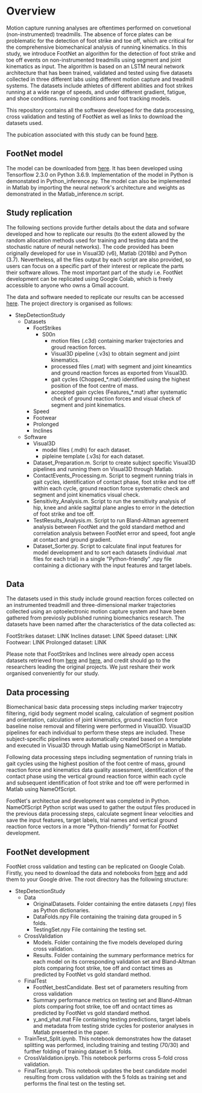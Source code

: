 # Overview

Motion capture running analyses are oftentimes performed on convetional (non-instrumented) treadmills. The absence of force plates can be problematic for the detection of foot strike and toe off, which are critical for the comprehensive biomechanical analysis of running kinematics. In this study, we introduce FootNet an algorithm for the detection of foot strike and toe off events on non-instrumented treadmills using segment and joint kinematics as input. The algorithm is based on an LSTM neural network architecture that has been trained, validated and tested using five datasets collected in three different labs using different motion capture and treadmill systems. The datasets include athletes of different abilities and foot strikes running at a wide range of speeds, and under different gradient, fatigue, and shoe conditions. running conditions and foot tracking models.

This repository contains all the software developed for the data processing, cross validation and testing of FootNet as well as links to download the datasets used.

The pubication associated with this study can be found [here](link2pub).

## FootNet model

The model can be downloaded from [here](link). It has been developed using Tensorflow 2.3.0 on Python 3.6.9. Implementation of the model in Python is demonstated in Python_inference.py. The model can also be implemented in Matlab by importing the neural network's architecture and weights as demonstrated in the Matlab_inference.m script. 

## Study replication

The following sections provide further details about the data and sofware developed and how to replicate  our results (to the extent allowed by the random allocation methods used for training and testing data and the stochastic nature of neural networks). The code provided has been originally developed for use in Visual3D (v6), Matlab (2018b) and Python (3.7). Nevertheless, all the files output by each script are also provided, so users can focus on a specific part of their interest or replicate the parts their software allows. The most important part of the study i.e. FootNet development can be replicated using Google Colab, which is freely accessible to anyone who owns a Gmail account.

The data and software needed to replicate our results can be accessed [here](link2datasoftwareetc). The project directory is organised as follows:

  - StepDetectionStudy
    - Datasets
      - FootStrikes
        - S00n
          - motion files (.c3d) containing marker trajectories and groud reaction forces.
          - Visual3D pipeline (.v3s) to obtain segment and joint kinematics.
          - processed files (.mat) with segment and joint kineamtics and ground reaction forces as exported from Visual3D.
          - gait cycles (Chopped_\*.mat) identified using the highest position of the foot centre of mass.
          - accepted gain cycles (Features_\*.mat) after systematic check of ground reaction forces and visual check of segment and joint kinematics.
      - Speed
      - Footwear
      - Prolonged
      - Inclines
    - Software
      - Visual3D
        - model files (.mdh) for each dataset.
        - pipleine template (.v3s) for each dataset.
      - Dataset_Preparation.m. Script to create subject specific Visual3D pipelines and running them on Visual3D through Matlab. 
      - ContactEvents_Processing.m. Script to segment running trials in gait cycles, identification of contact phase, foot strike and toe off within each cycle, ground reaction force systematic check and segment and joint kinematics visual check.
      - Sensitivity_Analysis.m. Script to run the sensitivity analysis of hip, knee and ankle sagittal plane angles to error in the detection of foot strike and toe off.
      - TestResults_Analysis.m. Script to run Bland-Altman agreement analysis between FootNet and the gold standard method and correlation analysis between FootNet error and speed, foot angle at contact and ground gradient.
      - Dataset_Sorter.py. Script to calculate final input features for model development and to sort each datasets (individual .mat files for each trial) in a single "Python-friendly" .npy file containing a dictionary with the input features and target labels.
      
## Data

The datasets used in this study include ground reaction forces collected on an instrumented treadmill and three-dimensional marker trajectories collected using an optoelectronic motion capture system and have been gathered from previosly published running biomechanics research. The datasets have been named after the characteristics of the data collected as:

FootStrikes dataset: LINK
Inclines dataset: LINK
Speed dataset: LINK
Footwear: LINK
Prolonged dataset: LINK

Please note that FootStrikes and Inclines were already open access datasets retrieved from [here](link) and [here](link), and credit should go to the researchers leading the original projects. We just reshare their work organised conveniently for our study.

## Data processing

Biomechanical basic data processing steps including marker trajecotry filtering, rigid body segment model scaling, calculation of segment position and orientation, calculation of joint kinematics, ground reaction force baseline noise removal and filtering were performed in Visual3D. Visual3D pipelines for each individual to perform these steps are included. These subject-specific pipelines were automatically created based on a template and executed in Visual3D through Matlab using NameOfScript in Matlab. 

Following data processing steps including segmentation of running trials in gait cycles using the highest position of the foot centre of mass, ground reaction force and kinematics data quality assessment, identification of the contact phase using the vertical ground reaction force within each cycle and subsequent identification of foot strike and toe off were performed in Matlab using NameOfScript.

FootNet's architectue and development was completed in Python. NameOfScript Python script was used to gather the output files produced in the previous data processing steps, calculate segment linear velocities and save the input features, target labels, trial names and vertical ground reaction force vectors in a more "Python-friendly" format for FootNet development.

## FootNet development

FootNet cross validation and testing can be replicated on Google Colab. Firstly, you need to download the data and notebooks from [here](https://drive.google.com/drive/folders/1MMpsXvz8-rDjTwwfOrp_k7zS_Om1gqLy?usp=sharing) and add them to your Google drive. The root directory has the following structure:

  - StepDetectionStudy
    - Data
      - OriginalDatasets. Folder containing the entire datasets (.npy) files as Python dictionaries.
      - DataFolds.npy File containing the training data grouped in 5 folds.
      - TestingSet.npy File containing the testing set.
    - CrossValidation
      - Models. Folder containing the five models developed during cross validation.
      - Results. Folder containing the summary performance metrics for each model on its corresponding validation set and Bland-Altman plots comparing foot strike, toe off and contact times as predicted by FootNet vs gold standard method.
    - FinalTest
      - FootNet_bestCandidate. Best set of parameters resulting from cross validation
      - Summary performance metrics on testing set and Bland-Altman plots comparing foot strike, toe off and ocntact times as predicted by FootNet vs gold standard method.
      - y_and_yhat.mat File containing testing predictions, target labels and metadata from testing stride cycles for posterior analyses in Matlab presented in the paper.
    - TrainTest_Split.ipynb. This notebook demonstrates how the dataset splitting was performed, including training and testing (70/30) and further folding of training dataset in 5 folds.
    - CrossValidation.ipnyb. This notebook performs cross 5-fold cross validation.
    - FinalTest.ipnyb. This notebook updates the best candidate model resulting from cross validation with the 5 folds as training set and performs the final test on the testing set.
